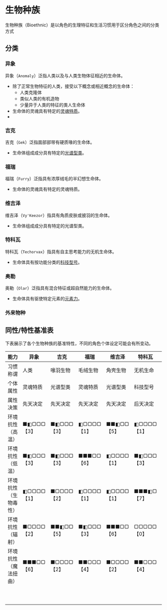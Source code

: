 # 生物种族
生物种族（Bioethnic）是以角色的生理特征和生活习惯用于区分角色之间的分类方式

## 分类

### 异象

异象（`Anomaly`）泛指人类以及与人类生物体征相近的生命体。

- 除了正常生物特征的人类，接受以下概念或相近概念的生命体：
  - 人类克隆体
  - 类似人类的有机造物
  - 少量异于人类的特征的类人生命体
- 生命体的灵魂具有特定的[灵魂特质](Soul.md)。
- 

### 吉克

吉克（`Gek`）泛指面部部带有硬质喙的生命体。

- 生命体组成成分具有特定的[光谱型类](Spectroscopy.md)。

### 福瑞

福瑞（`Furry`）泛指具有浓厚绒毛的半幻想生命体。

- 生命体的灵魂具有特定的灵魂特质。

### 维吉泽

维吉泽（`Vy'Keezor`）指具有角质皮肤或披羽的生命体。

- 生命体组成成分具有特定的光谱型类。

### 特科瓦

特科瓦（`Techorvax`）指具有自主思考能力的无机生命体。

- 生命体具有按功能分类的[科技型号](Techmo.md)。

### 奥勒

奥勒（`Olar`）泛指具有混合特征或超自然能力的生命体。

- 生命体具有驱使特定元素的[元素力](Elemengia.md)。

### 外来物种

## 同性/特性基准表

下表展示了各个生物种族的基准特性，不同的角色个体设定可能会有所变动。

| 能力         | 异象       | 吉克       | 福瑞       | 维吉泽      | 特科瓦      | 奥勒       |
| ---------- | -------- | -------- | -------- | -------- | -------- | -------- |
| 习惯称谓       | 人类       | 喙羽生物     | 毛绒生物     | 角壳生物     | 无机生命     | 精灵       |
| 个体属性       | 灵魂特质     | 光谱型类     | 灵魂特质     | 光谱型类     | 科技型号     | 元素力      |
| 属性决策       | 先天决定     | 先天决定     | 先天决定     | 先天决定     | 后天决定     | 先天决定     |
| 环境抗性（高温）   | ■◧▢▢▢【3】 | ■◧▢▢▢【3】 | ◧▢▢▢▢【1】 | ■■◧▢▢【5】 | ◧▢▢▢▢【1】 | ■■■▢▢【6】 |
| 环境抗性（低温）   | ■◧▢▢▢【3】 | ■◧▢▢▢【3】 | ■■■▢▢【6】 | ◧▢▢▢▢【1】 | ■◧▢▢▢【3】 | ■■■▢▢【6】 |
| 环境抗性（生物毒性） | ◧▢▢▢▢【1】 | ■▢▢▢▢【2】 | ◧▢▢▢▢【1】 | ◧▢▢▢▢【1】 | ■■■◧▢【7】 | ■▢▢▢▢【2】 |
| 环境抗性（辐射）   | ■▢▢▢▢【2】 | ■■◧▢▢【5】 | ■◧▢▢▢【3】 | ■■■▢▢【6】 | ▢▢▢▢▢【0】 | ◧▢▢▢▢【1】 |
| 环境抗性（魔法扭曲） | ■■■▢▢【6】 | ■▢▢▢▢【2】 | ■■▢▢▢【4】 | ■▢▢▢▢【2】 | ■■▢▢▢【4】 | ▢▢▢▢▢【0】 |
|            |          |          |          |          |          |          |
|            |          |          |          |          |          |          |
|            |          |          |          |          |          |          |
|            |          |          |          |          |          |          |
|            |          |          |          |          |          |          |
|            |          |          |          |          |          |          |
|            |          |          |          |          |          |          |
|            |          |          |          |          |          |          |
|            |          |          |          |          |          |          |
|            |          |          |          |          |          |          |